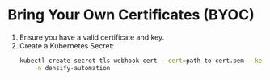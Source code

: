 # Bring Your Own Certificates (BYOC)

1. Ensure you have a valid certificate and key.
2. Create a Kubernetes Secret:
    ```bash
    kubectl create secret tls webhook-cert --cert=path-to-cert.pem --key=path-to-key.pem \
        -n densify-automation
    ```
